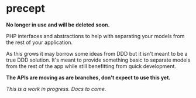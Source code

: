 precept
=======

**No longer in use and will be deleted soon.**

PHP interfaces and abstractions to help with separating your models from the rest of your application.

As this grows it may borrow some ideas from DDD but it isn't meant to be a true DDD solution. It's meant to provide something basic to separate models from the rest of the app while still benefitting from quick development.

**The APIs are moving as are branches, don't expect to use this yet.**

*This is a work in progress. Docs to come.*

